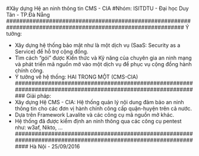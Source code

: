#
#Xây dựng Hệ an ninh thông tin CMS - CIA
#Nhóm: ISITDTU - Đại học Duy Tân - TP.Đà Nẵng
##############################################################################################################
Ý tưởng:
- Xây dựng hệ thống bảo mật như là một dịch vụ (SaaS: Security as a Service) để hỗ trợ cộng đồng.
- Tìm cách “gói” được Kiến thức và Kỹ năng của chuyên gia an ninh mạng và phát triển mã nguồn mở vào một dịch vụ để phục vụ cộng đồng hành chính công.
- Ý tưởng về hệ thống: HAI TRONG MỘT (CMS-CIA)
###############################################################################################################
Giải pháp:
- Xây dựng Hệ CMS - CIA: Hệ thống quản lý nội dung đảm bảo an ninh thông tin cho các đơn vị hành chính công cấp quận-huyện trên cả nước.
- Dựa trên Framework Lavalite và các công cụ mã nguồn mở khác.
- Hệ thống đã được kiểm định an ninh thông qua các công cụ pentest như: w3af, Nikto, ...
################################################################################################################
Hà Nội - 25/09/2016
